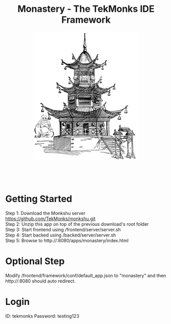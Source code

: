 <div align="center"><h1>Monastery - The TekMonks IDE Framework</h1>

<img src="https://github.com/TekMonksGitHub/raw/blob/master/monastery.gif?raw=true" height="400px">
<p>&nbsp;</p>
<p>&nbsp;</p>
</div>

Getting Started
===============
Step 1: Download the Monkshu server https://github.com/TekMonks/monkshu.git  
Step 2: Unzip this app on top of the previous download's root folder  
Step 3: Start frontend using <monkshu>/frontend/server/server.sh  
Step 4: Start backed using <monkshu>/backed/server/server.sh  
Step 5: Browse to http://<your IP>:8080/apps/monastery/index.html  

Optional Step
=============
Modify /frontend/framework/conf/default_app.json to "monastery" and then http://<your IP>:8080 should auto redirect.

Login
=====
ID: tekmonks
Password: testing123
